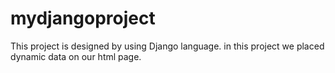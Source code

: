 # mydjangoproject
This project is designed by using Django language. in this project we placed dynamic data on our html page.
